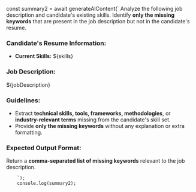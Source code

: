  const summary2 = await generateAIContent(`
            Analyze the following job description and candidate's existing skills. Identify **only the missing keywords** that are present in the job description but not in the candidate's resume.

### **Candidate's Resume Information:**
- **Current Skills:** ${skills}

### **Job Description:**
${jobDescription}

### **Guidelines:**
- Extract **technical skills, tools, frameworks, methodologies**, or **industry-relevant terms** missing from the candidate's skill set.
- Provide **only the missing keywords** without any explanation or extra formatting.

### **Expected Output Format:**
Return a **comma-separated list of missing keywords** relevant to the job description.

        `);
        console.log(summary2);